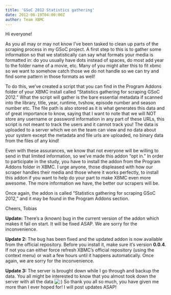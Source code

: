 ```yaml
---
title: 'GSoC 2012 Statistics gathering'
date: 2012-06-19T04:00:00Z
author: Team XBMC
---
```

Hi everyone!

 As you all may or may not know I’ve been tasked to clean up parts of the scraping process in my GSoC project. A first step to this is to gather some information so that we statistically can say what formats your media is formatted in: do you usually have dots instead of spaces, do most add year to the folder name of a movie, etc. Many of you might alter this to fit xbmc so we want to somehow catch those we do not handle so we can try and find some pattern in those formats as well!

 To do this, we’ve created a script that you can find in the Program Addons folder of your XBMC install called “Statistics gathering for scraping GSoC 2012.” What the script will gather is the bare essential metadata if scanned into the library, title, year, runtime, tvshow, episode number and season number etc. The file path is also stored as it is what generates this data and of great importance to know, saying that I want to note that we will NOT store any username or password information in any part of these URLs, this script is not meant to track the users and it cannot track you! The data is uploaded to a server which we on the team can view and no data about your system except the metadata and file urls are uploaded, no binary data from the files of any kind!

 Even with these assurances, we know that not everyone will be willing to send in that limited information, so we’ve made this addon “opt in.” In order to participate in the study, you have to install the addon from the Program Addons folder in XBMC. I urge anyone, those displeased with how our scraper handles their media and those where it works perfectly, to install this addon if you want to help do your part to make XBMC even more awesome. The more information we have, the better our scrapers will be.

 Once again, the addon is called “Statistics gathering for scraping GSoC 2012,” and it may be found in the Program Addons section.

 Cheers, Tobias

 **Update:** There’s a (known) bug in the current version of the addon which makes it fail on start. It will be fixed ASAP. We are sorry for the inconvenience.

 **Update 2:** The bug has been fixed and the updated addon is now available from the official repository. Before you install it, make sure it’s version **0.0.4**. If not you can either force refresh XBMC’s official repository (using the context menu) or wait a few hours until it happens automatically. Once again, we are sorry for the inconvenience.

 **Update 3:** The server is brought down while I go through and backup the data. You all might be interested to know that you almost took down the server with all the data ![:)](/images/blog/icon_smile.gif) So thank you all so much, you have given me more than I ever hoped for! I will post updates ASAP!

 